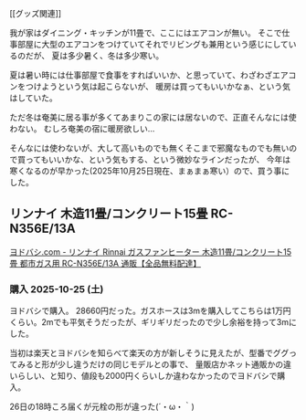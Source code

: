 [[グッズ関連]]

我が家はダイニング・キッチンが11畳で、ここにはエアコンが無い。
そこで仕事部屋に大型のエアコンをつけていてそれでリビングも兼用という感じにしているのだが、
夏は多少暑く、冬は多少寒い。

夏は暑い時には仕事部屋で食事をすればいいか、と思っていて、わざわざエアコンをつけようという気は起こらないが、
暖房は買ってもいいかなぁ、という気はしていた。

ただ冬は奄美に居る事が多くてあまりこの家には居ないので、正直そんなには使わない。
むしろ奄美の宿に暖房欲しい…

そんなには使わないが、大して高いものでも無くそこまで邪魔なものでも無いので買ってもいいかな、という気もする、という微妙なラインだったが、
今年は寒くなるのが早かった(2025年10月25日現在、まぁまぁ寒い）ので、買う事にした。

## リンナイ 木造11畳/コンクリート15畳 RC-N356E/13A

[ヨドバシ.com - リンナイ Rinnai ガスファンヒーター 木造11畳/コンクリート15畳 都市ガス用 RC-N356E/13A 通販【全品無料配達】](https://www.yodobashi.com/product/100000001004986271/)

### 購入 2025-10-25 (土)

ヨドバシで購入。
28660円だった。ガスホースは3mを購入してこちらは1万円くらい。2mでも平気そうだったが、ギリギリだったので少し余裕を持って3mにした。

当初は楽天とヨドバシを知らべて楽天の方が新しそうに見えたが、型番でググってみると形が少し違うだけの同じモデルとの事で、
量販店かネット通販かの違いらしい、と知り、値段も2000円くらいしか違わなかったのでヨドバシで購入。

26日の18時ころ届くが元栓の形が違った(´・ω・｀)